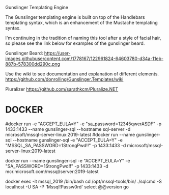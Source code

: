 Gunslinger Templating Engine

The Gunslinger templating engine is built on top of the Handlebars templating syntax, which is an enhancement of the Mustache templating syntax. 

I'm continuing in the tradition of naming this tool after a style of facial hair, so please see the link below for examples of the gunslinger beard.

Gunslinger Beard:
https://user-images.githubusercontent.com/1778167/122961824-64603780-d34a-11eb-887b-578300dd290c.png

Use the wiki to see documentation and explanation of different elements.
https://github.com/donrolling/Gunslinger.Templates/wiki

Pluralizer
https://github.com/sarathkcm/Pluralize.NET

DOCKER
=====================================================================================================
#docker run -e "ACCEPT_EULA=Y" -e "sa_password=12345qwerASDF" -p 1433:1433 --name gunslinger-sql --hostname sql-server -d microsoft/mssql-server-linux:2019-latest
#docker run --name gunslinger-sql --hostname gunslinger-sql -e "ACCEPT_EULA=Y" -e "MSSQL_SA_PASSWORD=1StrongPwd!!" -p 1433:1433 -d microsoft/mssql-server-linux:2019-latest 

docker run --name gunslinger-sql -e "ACCEPT_EULA=Y" -e "SA_PASSWORD=1StrongPwd!!" -p 1433:1433 -d mcr.microsoft.com/mssql/server:2019-latest

docker exec -it mssql_2019 /bin/bash cd /opt/mssql-tools/bin/ ./sqlcmd -S localhost -U SA -P 'Mssql!Passw0rd' select @@version go